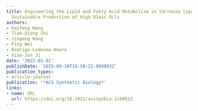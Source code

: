 ```yaml
---
title: Engineering the Lipid and Fatty Acid Metabolism in Yarrowia lipolytica for
  Sustainable Production of High Oleic Oils
authors:
- Kaifeng Wang
- Tian‐Qiong Shi
- Jinpeng Wang
- Ping Wei
- Rodrigo Ledesma‐Amaro
- Xiao‐Jun Ji
date: '2022-01-01'
publishDate: '2025-09-30T18:50:22.069893Z'
publication_types:
- article-journal
publication: '*ACS Synthetic Biology*'
links:
- name: URL
  url: https://doi.org/10.1021/acssynbio.1c00613
---
```

